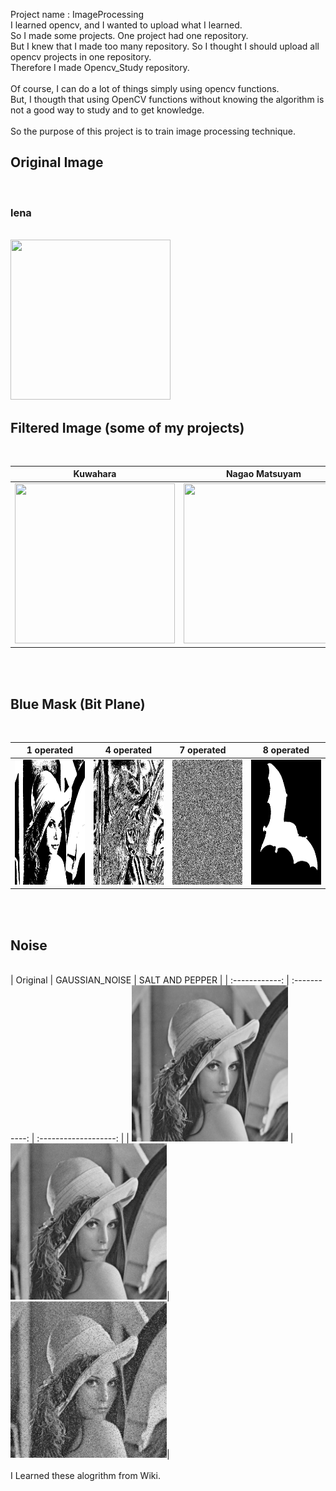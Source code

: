 Project name : ImageProcessing <br>
I learned opencv, and I wanted to upload what I learned.<br>
So I made some projects. One project had one repository.<br>
But I knew that I made too many repository. So I thought I should upload all opencv projects in one repository. <br>
Therefore I made Opencv_Study repository.  <br>
<br>
Of course, I can do a lot of things simply using opencv functions.  <br>
But, I thougth that using OpenCV functions without knowing the algorithm is not a good way to study and to get knowledge. <br>
<br>
So the purpose of this project is to train image processing technique.
<br>

<h2>Original Image</h2> <br>

<h3>lena</h3> <br>
<img src="https://github.com/MiloSi/OpenCV_Study/blob/master/kuwahara_filter/lena.jpg" width="256" height="256"> <br>


<h2>Filtered Image (some of my projects)</h2> <br>

| Kuwahara  | Nagao Matsuyam |  Bilateral     |
| :------------: | :-----------: | :-------------------: |
| <img src="https://github.com/MiloSi/OpenCV_Study/blob/master/kuwahara_filter/kuwahara.jpg" width="256" height="256">   | <img src="https://github.com/MiloSi/OpenCV_Study/blob/master/nagao_matsuyama_filter/nagao_matsuyama.jpg" width="256" height="256"> |<img src="https://github.com/MiloSi/OpenCV_Study/blob/master/bilateral_filter/bilateral.jpg" width ="256" hegiht ="256">  |

<br>
<br>
<h2>Blue Mask (Bit Plane) </h2> <br>

| 1 operated  | 4 operated | 7 operated     | 8 operated |
| :------------: | :-----------: | :-------------------: | :-------------------:
| <img src="https://github.com/MiloSi/ImageProcessing/blob/master/bit_plane/bluemask1.jpg" width="200" height="200">   | <img src="https://github.com/MiloSi/ImageProcessing/blob/master/bit_plane/bluemask4.jpg" width="200" height="200">|<img src="https://github.com/MiloSi/ImageProcessing/blob/master/bit_plane/bluemask7.jpg" width="200" height="200">|<img src="https://github.com/MiloSi/ImageProcessing/blob/master/bit_plane/bluemask8.jpg" width="200" height="200">|

<br>
<br>

<h2>Noise  </h2> <br>
  | Original  | GAUSSIAN_NOISE | SALT AND PEPPER    |
| :------------: | :-----------: | :-------------------: |
| <img src="https://github.com/MiloSi/ImageProcessing/blob/master/noise/grayscale.jpg" width="250" height="250"> | <img src="https://github.com/MiloSi/ImageProcessing/blob/master/noise/gaussian_noise.jpg" width="250" height="250">|<img src="https://github.com/MiloSi/ImageProcessing/blob/master/noise/Impulse_nosie.jpg" width="250" height="250">|
<br>
<br>
I Learned these alogrithm from Wiki.



